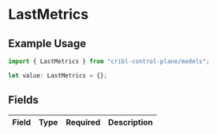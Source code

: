 # LastMetrics

## Example Usage

```typescript
import { LastMetrics } from "cribl-control-plane/models";

let value: LastMetrics = {};
```

## Fields

| Field       | Type        | Required    | Description |
| ----------- | ----------- | ----------- | ----------- |